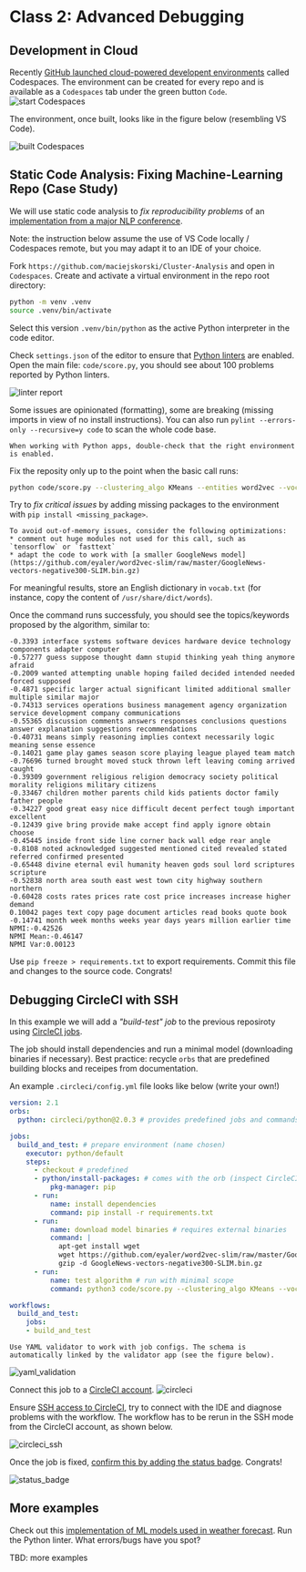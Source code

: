 # Class 2: Advanced Debugging

## Development in Cloud

Recently [GitHub launched cloud-powered developent environments](https://github.com/features/codespaces) called Codespaces.
The environment can be created for every repo and is available as a `Codespaces` tab under the green button `Code`. 
![start Codespaces](figures/start_codespaces.png)

The environment, once built, looks like in the figure below (resembling VS Code).

![built Codespaces](figures/built_codespaces.png)

## Static Code Analysis: Fixing Machine-Learning Repo (Case Study)

We will use static code analysis to *fix reproducibility problems* of an [implementation from a major NLP conference](https://aclanthology.org/2020.emnlp-main.135.PDF). 

Note: the instruction below assume the use of VS Code locally / Codespaces remote, but you may adapt it to an IDE of your choice.

Fork `https://github.com/maciejskorski/Cluster-Analysis` and open in `Codespaces`. Create and activate a virtual environment in the repo root directory: 
```bash
python -m venv .venv
source .venv/bin/activate
```
Select this version `.venv/bin/python` as the active Python interpreter in the code editor.

Check `settings.json` of the editor to ensure that [Python linters](https://code.visualstudio.com/docs/python/linting) are enabled.
Open the main file: `code/score.py`, you should see about 100 problems reported by Python linters.

![linter report](figures/linter_report.png)

Some issues are opinionated (formatting), some are breaking (missing imports in view of no install instructions).
You can also run `pylint --errors-only --recursive=y code` to scan the whole code base.

```{note}
When working with Python apps, double-check that the right environment is enabled.
```

Fix the reposity only up to the point when the basic call runs:
```bash 
python code/score.py --clustering_algo KMeans --entities word2vec --vocab vocab.txt
```

Try to *fix critical issues* by adding missing packages to the environment with `pip install <missing_package>`.
```{note}
To avoid out-of-memory issues, consider the following optimizations:
* comment out huge modules not used for this call, such as `tensorflow` or `fasttext` 
* adapt the code to work with [a smaller GoogleNews model](https://github.com/eyaler/word2vec-slim/raw/master/GoogleNews-vectors-negative300-SLIM.bin.gz)
```
For meaningful results, store an English dictionary in `vocab.txt` (for instance, copy the content of `/usr/share/dict/words`).

Once the command runs successfuly, you should see the topics/keywords proposed by the algorithm, similar to:
```console
-0.3393 interface systems software devices hardware device technology components adapter computer
-0.57277 guess suppose thought damn stupid thinking yeah thing anymore afraid
-0.2009 wanted attempting unable hoping failed decided intended needed forced supposed
-0.4871 specific larger actual significant limited additional smaller multiple similar major
-0.74313 services operations business management agency organization service development company communications
-0.55365 discussion comments answers responses conclusions questions answer explanation suggestions recommendations
-0.40731 means simply reasoning implies context necessarily logic meaning sense essence
-0.14021 game play games season score playing league played team match
-0.76696 turned brought moved stuck thrown left leaving coming arrived caught
-0.39309 government religious religion democracy society political morality religions military citizens
-0.33467 children mother parents child kids patients doctor family father people
-0.34227 good great easy nice difficult decent perfect tough important excellent
-0.12439 give bring provide make accept find apply ignore obtain choose
-0.45445 inside front side line corner back wall edge rear angle
-0.8108 noted acknowledged suggested mentioned cited revealed stated referred confirmed presented
-0.65448 divine eternal evil humanity heaven gods soul lord scriptures scripture
-0.52838 north area south east west town city highway southern northern
-0.60428 costs rates prices rate cost price increases increase higher demand
0.10042 pages text copy page document articles read books quote book
-0.14741 month week months weeks year days years million earlier time
NPMI:-0.42526
NPMI Mean:-0.46147
NPMI Var:0.00123
```

Use `pip freeze > requirements.txt` to export requirements. 
Commit this file and changes to the source code. Congrats!

## Debugging CircleCI with SSH

In this example we will add a *"build-test" job* to the previous reposiroty using [CircleCI jobs](https://circleci.com/docs/language-python/). 

The job should install dependencies and run a minimal model (downloading binaries if necessary). 
Best practice: recycle `orbs` that are predefined building blocks and receipes from documentation.

An example `.circleci/config.yml` file looks like below (write your own!)

```yaml
version: 2.1
orbs:
  python: circleci/python@2.0.3 # provides predefined jobs and commands

jobs:
  build_and_test: # prepare environment (name chosen)
    executor: python/default
    steps:
      - checkout # predefined
      - python/install-packages: # comes with the orb (inspect CircleCI for details)
          pkg-manager: pip
      - run:
          name: install dependencies
          command: pip install -r requirements.txt
      - run:
          name: download model binaries # requires external binaries
          command: |
            apt-get install wget
            wget https://github.com/eyaler/word2vec-slim/raw/master/GoogleNews-vectors-negative300-SLIM.bin.gz
            gzip -d GoogleNews-vectors-negative300-SLIM.bin.gz
      - run:
          name: test algorithm # run with minimal scope
          command: python3 code/score.py --clustering_algo KMeans --vocab english_dict.txt --entities word2vec

workflows:
  build_and_test:
    jobs:
    - build_and_test
```

```{note}
Use YAML validator to work with job configs. The schema is automatically linked by the validator app (see the figure below).
```

![yaml_validation](figures/yaml_validation.png)

Connect this job to a [CircleCI account](https://app.circleci.com/).
![circleci](figures/circleci.png)


Ensure [SSH access to CircleCI](https://circleci.com/docs/ssh-access-jobs/), try to connect with the IDE and diagnose problems with the workflow.
The workflow has to be rerun in the SSH mode from the CircleCI account, as shown below.

![circleci_ssh](figures/circleci_ssh.png)

Once the job is fixed, [confirm this by adding the status badge](https://circleci.com/docs/status-badges/). Congrats!

![status_badge](figures/repo_status.png)

## More examples

Check out this [implementation of ML models used in weather forecast](https://github.com/jieyu97/mvpp).
Run the Python linter. What errors/bugs have you spot?

TBD: more examples
